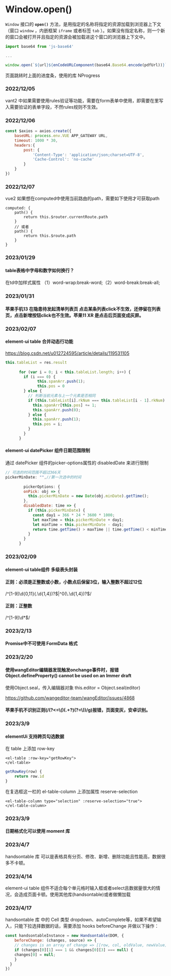 # Window.open()

`Window` 接口的 **`open()`** 方法，是用指定的名称将指定的资源加载到浏览器上下文（窗口 `window` ，内嵌框架 `iframe` 或者标签 `tab` ）。如果没有指定名称，则一个新的窗口会被打开并且指定的资源会被加载进这个窗口的浏览器上下文中。

```js
import base64 from 'js-base64'

...

window.open(`${url}${enCodeURLComponent(base64.Base64.encode(pdfUrl))}`)
```



页面跳转时上面的进度条，使用的库 NProgress

### 2022/12/05

vant2 中如果需要使用rules验证等功能，需要在form表单中使用，即需要在<van-form>里写入需要验证的表单字段，不然rules规则不生效。



### 2022/12/06

```js
const $axios = axios.create({
	baseURL: process.env.VUE APP_GATEWAY URL, 
    timeout: 1000 * 30,
    headers:{
    	post: {
    		'Content-Type': 'application/json;charset=UTF-8',
    		'Cache-Control': 'no-cache'
		}
    }
})
```

### 2022/12/07

vue2 如果想在computed中使用当前路由的path，需要如下使用才可获取path

```vue
computed: {
	path() {
		return this.$router.currentRoute.path
	}
	// 或者
	path() {
		return this.$route.path
	}
}
```

### 2023/01/29

#### table表格中字母和数字如何换行？

在td中加样式属性 （1）word-wrap:break-word;（2）word-break:break-all;

### 2023/01/31

#### 苹果手机13 在隐患待发起清单列表页 点击某条列表click不生效，还停留在列表页，点击新增按钮click也不生效。苹果11 XR 是点击后页面变成灰屏。

### 2023/02/07

#### element-ui table 合并动态行功能

https://blog.csdn.net/u012724595/article/details/119531105

```js
this.tableList = res.result
 
      for (var i = 0; i < this.tableList.length; i++) {
        if (i === 0) {
              this.spanArr.push(1);
              this.pos = 0
        } else {
          // 判断当前元素与上一个元素是否相同
          if (this.tableList[i].rkNum === this.tableList[i - 1].rkNum) {
            this.spanArr[this.pos] += 1;
            this.spanArr.push(0);
          } else {
            this.spanArr.push(1);
            this.pos = i;
          }
        }
      }
```

#### element-ui datePicker 组件日期范围限制

通过 datePicker 组件的picker-options属性的 disabledDate 来进行限制

```js
// 可选的时间范围不超过366天
pickerMinDate: "",//第一次选中的时间
 		
      	pickerOptions: {
        onPick: obj => {
          this.pickerMinDate = new Date(obj.minDate).getTime();
        },
        disabledDate: time => {
          if (this.pickerMinDate) {
            const day1 = 366 * 24 * 3600 * 1000;
            let maxTime = this.pickerMinDate + day1;
            let minTime = this.pickerMinDate - day1;
            return time.getTime() > maxTime || time.getTime() < minTime;
          }
        }
      }
```

### 2023/02/09

#### element-ui table组件 多级表头封装

#### 正则：必须是正整数或小数，小数点后保留3位，输入整数不超过12位

/^[1-9]\d{0,11}(\.\d{1,4})?$|^0(\.\d{1,4})?$/

#### 正则：正整数

/^[1-9]\d*$/

### 2023/2/13

#### Promise中不可使用 FormData 格式

### 2023/2/20

#### 使用wangEditor编辑器发现触发onchange事件时，报错 Object.defineProperty() cannot be used on an Immer draft

使用Object.seal，传入编辑器对象 this.editor = Object.seal(editor)

https://github.com/wangeditor-team/wangEditor/issues/4868

#### 苹果手机不识别正则(/(?<=\\()(.+?)(?=\\))/g)报错，页面变灰，安卓识别。

### 2023/3/9

#### elementUi 支持跨页勾选数据

在 table 上添加 row-key

```vue
<el-table :row-key="getRowKey">
</el-table>
```

```js
getRowKey(row) {
    return row.id
}
```

在复选框这一栏的 el-table-column 上添加属性 reserve-selection

```vue
<el-table-column type="selection" :reserve-selection="true">
</el-table-column>
```

### 2023/3/9

#### 日期格式化可以使用 moment 库

### 2023/4/7

handsontable 库 可以是表格具有分页、修改、新增、删除功能且性能高，数据很多不卡顿。

### 2023/4/14

element-ui table 组件不适合每个单元格时输入框或者select且数据量很大的情况，会造成页面卡顿。使用其他库(handsontable)或者做懒加载

### 2023/4/17

handsontable 库 中的 Cell 类型 dropdown、autoComplete等，如果不希望输入，只能下拉选择数据的话，需要添加 hooks beforeChange 并做以下操作：

```js
const handsontableInstance = new Handsontable(DOM, {
    beforeChange: (changes, source) => {
    // changes is an array of change => [[row, col, oldValue, newValue], ...]
    if (changes[0][1] === 1 && changes[0][3] === null) {
    changes[0] = null;
    }
  }
})

```

